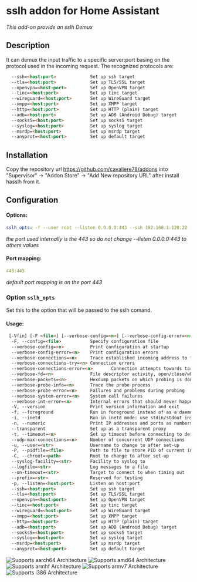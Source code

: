 # sslh addon for Home Assistant

_This add-on provide an sslh Demux_

## Description

It can demux the input traffic to a specific server:port basing on the protocol used in the incoming request.
The recognized protocols are:
```markdown
  --ssh=<host:port>             Set up ssh target
  --tls=<host:port>             Set up TLS/SSL target
  --openvpn=<host:port>         Set up OpenVPN target
  --tinc=<host:port>            Set up tinc target
  --wireguard=<host:port>       Set up WireGuard target
  --xmpp=<host:port>            Set up XMPP target
  --http=<host:port>            Set up HTTP (plain) target
  --adb=<host:port>             Set up ADB (Android Debug) target
  --socks5=<host:port>          Set up socks5 target
  --syslog=<host:port>          Set up syslog target
  --msrdp=<host:port>           Set up msrdp target
  --anyprot=<host:port>         Set up default target
```


## Installation

Copy the repository url https://github.com/cavaliere78/addons 
into "Supervisor" -> "Addon Store" -> "Add New repository URL" after install hasslh from it.

## Configuration 
#### Options:
```yaml
sslh_opts: -f --user root --listen 0.0.0.0:443 --ssh 192.168.1.120:22 --anyprot 192.168.1.120:4443
```
_the port used internally is the 443 so do not change --listen 0.0.0.0:443 to others values_
#### Port mapping:
```yaml
443:443
```
_default port mapping is on the port 443_
### Option `sslh_opts`

Set this to the option that will be passed to the sslh comand.

#### Usage:
```html
 [-Vfin] [-F <file>] [--verbose-config=<n>] [--verbose-config-error=<n>] [--verbose-connections=<n>] [--verbose-connections-try=<n>] [--verbose-connections-error=<n>] [--verbose-fd=<n>] [--verbose-packets=<n>] [--verbose-probe-info=<n>] [--verbose-probe-error=<n>] [--verbose-system-error=<n>] [--verbose-int-error=<n>] [--transparent] [-t <n>] [--udp-max-connections=<n>] [-u <str>] [-P <file>] [-C <path>] [--syslog-facility=<str>] [--logfile=<str>] [--on-timeout=<str>] [--prefix=<str>] [-p <host:port>]... [--ssh=<host:port>]... [--tls=<host:port>]... [--openvpn=<host:port>]... [--tinc=<host:port>]... [--wireguard=<host:port>]... [--xmpp=<host:port>]... [--http=<host:port>]... [--adb=<host:port>]... [--socks5=<host:port>]... [--syslog=<host:port>]... [--msrdp=<host:port>]... [--anyprot=<host:port>]...
  -F, --config=<file>           Specify configuration file
  --verbose-config=<n>          Print configuration at startup
  --verbose-config-error=<n>    Print configuration errors
  --verbose-connections=<n>     Trace established incoming address to forward address
  --verbose-connections-try=<n> Connection errors
  --verbose-connections-error=<n>       Connection attempts towards targets
  --verbose-fd=<n>              File descriptor activity, open/close/whatnot
  --verbose-packets=<n>         Hexdump packets on which probing is done
  --verbose-probe-info=<n>      Trace the probe process
  --verbose-probe-error=<n>     Failures and problems during probing
  --verbose-system-error=<n>    System call failures
  --verbose-int-error=<n>       Internal errors that should never happen
  -V, --version                 Print version information and exit
  -f, --foreground              Run in foreground instead of as a daemon
  -i, --inetd                   Run in inetd mode: use stdin/stdout instead of network listen
  -n, --numeric                 Print IP addresses and ports as numbers
  --transparent                 Set up as a transparent proxy
  -t, --timeout=<n>             Set up timeout before connecting to default target
  --udp-max-connections=<n>     Number of concurrent UDP connections
  -u, --user=<str>              Username to change to after set-up
  -P, --pidfile=<file>          Path to file to store PID of current instance
  -C, --chroot=<path>           Root to change to after set-up
  --syslog-facility=<str>       Facility to syslog to
  --logfile=<str>               Log messages to a file
  --on-timeout=<str>            Target to connect to when timing out
  --prefix=<str>                Reserved for testing
  -p, --listen=<host:port>      Listen on host:port
  --ssh=<host:port>             Set up ssh target
  --tls=<host:port>             Set up TLS/SSL target
  --openvpn=<host:port>         Set up OpenVPN target
  --tinc=<host:port>            Set up tinc target
  --wireguard=<host:port>       Set up WireGuard target
  --xmpp=<host:port>            Set up XMPP target
  --http=<host:port>            Set up HTTP (plain) target
  --adb=<host:port>             Set up ADB (Android Debug) target
  --socks5=<host:port>          Set up socks5 target
  --syslog=<host:port>          Set up syslog target
  --msrdp=<host:port>           Set up msrdp target
  --anyprot=<host:port>         Set up default target
```
![Supports aarch64 Architecture][aarch64-shield]
![Supports amd64 Architecture][amd64-shield]
![Supports armhf Architecture][armhf-shield]
![Supports armv7 Architecture][armv7-shield]
![Supports i386 Architecture][i386-shield]

[aarch64-shield]: https://img.shields.io/badge/aarch64-yes-green.svg
[amd64-shield]: https://img.shields.io/badge/amd64-yes-green.svg
[armhf-shield]: https://img.shields.io/badge/armhf-yes-green.svg
[armv7-shield]: https://img.shields.io/badge/armv7-yes-green.svg
[i386-shield]: https://img.shields.io/badge/i386-yes-green.svg
